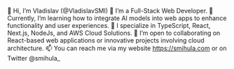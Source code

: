 👋 Hi, I’m Vladislav (@VladislavSMI)
👀 I’m a Full-Stack Web Developer.
🌱 Currently, I’m learning how to integrate AI models into web apps to enhance functionality and user experiences.
💼 I specialize in TypeScript, React, Next.js, NodeJs, and AWS Cloud Solutions.
💞️ I’m open to collaborating on React-based web applications or innovative projects involving cloud architecture.
📫 You can reach me via my website https://smihula.com or on Twitter @smihula_
